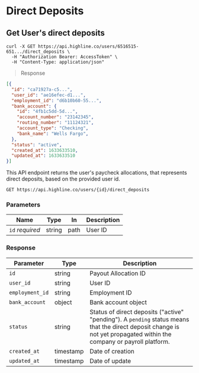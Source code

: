 # Direct Deposits

## Get User's direct deposits

```shell
curl -X GET https://api.highline.co/users/6516515-651.../direct_deposits \
  -H "Authorization Bearer: AccessToken" \
  -H "Content-Type: application/json"
```

> <div class="code-block-title">Response</div>

```json
[{
  "id": "ca71927a-c5...",
  "user_id": "ae16efec-d1...",
  "employment_id": "d6b10b60-55...",
  "bank_account": {
    "id": "4fb1c5dd-5d...",
    "account_number": "23142345",
    "routing_number": "11124321",
    "account_type": "Checking",
    "bank_name": "Wells Fargo",
  },
  "status": "active",
  "created_at": 1633633510,
  "updated_at": 1633633510
}]
```

This API endpoint returns the user's paycheck allocations, that represents direct deposits, based on the provided user id.

`GET https://api.highline.co/users/{id}/direct_deposits`

### Parameters

Name | Type | In | Description
--------- | ------- | ------- | ------
`id` *required* | string | path | User ID

### Response

Parameter | Type | Description
--------- | ------- | -----------
`id` | string | Payout Allocation ID
`user_id` | string | User ID
`employment_id` | string | Employment ID
`bank_account` | object | Bank account object
`status` | string | Status of direct deposits ("active" "pending"). A `pending` status means that the direct deposit change is not yet propagated within the company or payroll platform.
`created_at` | timestamp | Date of creation
`updated_at` | timestamp | Date of update
